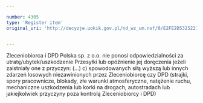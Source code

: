 ```yaml
---

number: 4305
type: 'Register item'
original_uri: 'http://decyzje.uokik.gov.pl/nd_wz_um.nsf/0/E2FE2D53252211B2C1257B1E004406CB?OpenDocument'


---
```


Zleceniobiorca i DPD Polska sp. z o.o. nie ponosi odpowiedzialności za utratę/ubytek/uszkodzenie Przesyłki lub opóźnienie jej doręczenia jeżeli zaistniały one z przyczyn: (...) c) spowodowanych siłą wyższą lub innych zdarzeń losowych niezawinionych przez Zleceniobiorcę czy DPD (strajki, spory pracownicze, blokady, złe warunki atmosferyczne, natężenie ruchu, mechaniczne uszkodzenia lub korki na drogach, autostradach lub jakiejkolwiek przyczyny poza kontrolą Zleceniobiorcy i DPD)
